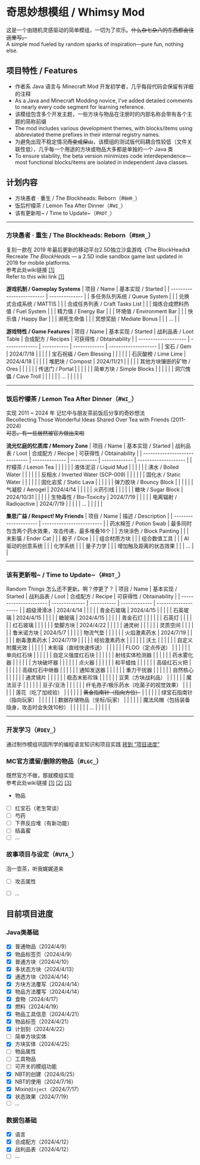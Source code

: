 # 奇思妙想模组 / Whimsy Mod
这是一个由随机灵感驱动的简单模组，一切为了欢乐。~~什么杂七杂八的东西都会往这里写。~~  
A simple mod fueled by random sparks of inspiration—pure fun, nothing else.

## 项目特性 / Features
- 作者系 Java 语言与 Minecraft Mod 开发初学者，几乎每段代码会保留有详细的注释
- As a Java and Minecraft Modding novice, I've added detailed comments to nearly every code segment for learning reference.
- 该模组包含多个开发主题，一些方块与物品在注册时的内部名称会带有各个主题的简称前缀
- The mod includes various development themes, with blocks/items using abbreviated theme prefixes in their internal registry names.
- 为避免出现不稳定情况~~而变成屎山~~，该模组的测试版代码耦合性较低（文件关联性低），几乎每一个用途的方块或物品大多都是单独的一个 Java 类
- To ensure stability, the beta version minimizes code interdependence—most functional blocks/items are isolated in independent Java classes.

## 计划内容
- 方块愚者 · 重生 / The Blockheads: Reborn（#`BHR_`）
- 饭后柠檬茶 / Lemon Tea After Dinner（#`WI_`）
- 该有更新啦~ / Time to Update~（#`RDT_`）

---

### 方块愚者 · 重生 / The Blockheads: Reborn（#`BHR_`）
复刻一款在 2019 年最后更新的移动平台2.5D独立沙盒游戏《The BlockHeads》  
Recreate *The BlockHeads* — a 2.5D indie sandbox game last updated in 2019 for mobile platforms.  
参考此处wiki链接 [[1]](https://wiki.floofyplasma.com/wiki/Main_Page)  
Refer to this wiki link [[1]](https://wiki.floofyplasma.com/wiki/Main_Page)  
  
**游戏机制 / Gameplay Systems**
| 项目 / Name                 | 基本实现 / Started |
| ------------------------- | -------------- |
| 多任务队列系统 / Queue System    |                |
| 兑换式合成系统 / MATTIS          |                |
| 合成任务列表 / Craft Tasks List |                |
| 熔炼合成燃料热值 / Fuel System    |                |
| 精力值 / Energy Bar          |                |
| 环境值 / Environment Bar     |                |
| 快乐值 / Happy Bar           |                |
| 濒死生命值                     |                |
| 冥想奖励 / Mediate Bonus      |                |
| ...                       |                |

**游戏特性 / Game Features**
| 项目 / Name            | 基本实现 / Started | 战利品表 / Loot Table | 合成配方 / Recipes | 可获得性 / Obtainability |
| -------------------- | -------------- | ----------- | ------------- | -------------------- |
| 宝石 / Gem             | 2024/7/18      |             |               |                      |
| 宝石祝福 / Gem Blessing  |                |             |               |                      |
| 石灰酸橙 / Lime Lime     | 2024/4/18      |             |               |                      |
| 堆肥块 / Compost        | 2024/11/21     |             |               |                      |
| 其他方块镶嵌的矿物 / Ores     |                |             |               |                      |
| 传送门 / Portal         |                |             |               |                      |
| 简单方块 / Simple Blocks |                |             |               |                      |
| 洞穴傀儡 / Cave Troll    |                |             |               |                      |
| ...                  |                |             |               |                      |

---

### 饭后柠檬茶 / Lemon Tea After Dinner（#`WI_`）
实现 2011 ~ 2024 年 记忆中与朋友茶前饭后分享的奇妙想法  
Recollecting Those Wonderful Ideas Shared Over Tea with Friends (2011-2024)  
~~可恶，有一些居然被官方做出来啦~~  
  
**流光忆庭的忆质库 / Memory Zone**
| 项目 / Name                      | 基本实现 / Started | 战利品表 / Loot | 合成配方 / Recipe | 可获得性 / Obtainability |
| ------------------------------ | -------------- | ----------- | ------------- | -------------------- |
| 柠檬茶 / Lemon Tea                |                |             |               |                      |
| 液体泥沼 / Liquid Mud              |                |             |               |                      |
| 沸水 / Boiled Water              |                |             |               |                      |
| 反相水 / Inverted Water (SCP-009) |                |             |               |                      |
| 固化水 / Static Water             |                |             |               |                      |
| 固化岩浆 / Static Lava             |                |             |               |                      |
| 弹力胶块 / Bouncy Block            |                |             |               |                      |
| 气凝胶 / Aerogel                  | 2024/4/14      |             |               |                      |
| 火药引线                           |                |             |               |                      |
| 糖块 / Sugar Block               | 2024/10/31     |             |               |                      |
| 生物毒性 / Bio-Toxicity            | 2024/7/19      |             |               |                      |
| 电离辐射 / Radioactive             | 2024/7/19      |             |               |                      |
| ...                            |                |             |               |                      |

**集思广益 / Respect! My Friends**
| 项目 / Name             | 描述 / Description          |
| --------------------- | ------------------------- |
| 药水棉签 / Potion Swab    | 最多同时包含两个药水效果，攻击传递，最多堆叠16个 |
| 方块涂色 / Block Painting |                           |
| 末影猫 / Ender Cat       |                           |
| 骰子 / Dice             |                           |
| 组合材质方块                |                           |
| 组合数值工具                |                           |
| AI驱动的创意系统             |                           |
| 化学系统                  |                           |
| 量子力学                  |                           |
| 增加触及距离的状态效果           |                           |
| ...                   |                           |

---

### 该有更新啦~ / Time to Update~（#`RDT_`）
Random Things 怎么还不更新。啊？停更了？
| 项目 / Name              | 基本实现 / Started | 战利品表 / Loot | 合成配方 / Recipe | 可获得性 / Obtainability |
| ---------------------- | -------------- | ----------- | ------------- | -------------------- |
| 超级滑滑冰                  | 2024/4/14      |             |               |                      |
| 青金石玻璃                  | 2024/4/15      |             |               |                      |
| 石英玻璃                   | 2024/4/15      |             |               |                      |
| 糖玻璃                   | 2024/4/15      |             |               |                      |
| 青金石灯                   |                |             |               |                      |
| 石英灯                    |                |             |               |                      |
| 红石玻璃                   |                |             |               |                      |
| 垫脚方块                   | 2024/4/22      |             |               |                      |
| 通灵树                    |                |             |               |                      |
| 灵质空间                   |                |             |               |                      |
| 鲁米诺方块                  | 2024/5/7       |             |               |                      |
| 物流气垫                   |                |             |               |                      |
| 火焰激素药水                 | 2024/7/19      |             |               |                      |
| 剧毒激素药水                 | 2024/7/19      |             |               |                      |
| 经验激素药水                 |                |             |               |                      |
| 沃土                     |                |             |               |                      |
| 自定义附魔光效                |                |             |               |                      |
| 末影锚（直线快速传送）            |                |             |               |                      |
| FLOO（定点传送）             |                |             |               |                      |
| 单向红石块                  |                |             |               |                      |
| 自定义强度红石块               |                |             |               |                      |
| 射线实体检测器                |                |             |               |                      |
| 药水雾化器                  |                |             |               |                      |
| 方块破坏器                  |                |             |               |                      |
| 点火器                    |                |             |               |                      |
| 和平蜡烛                   |                |             |               |                      |
| 高级红石火把                 |                |             |               |                      |
| 高级红石中继器                |                |             |               |                      |
| 通知发送器                  |                |             |               |                      |
| 重力干扰器                  |                |             |               |                      |
| 自然核心                   |                |             |               |                      |
| 通灵镜片                   |                |             |               |                      |
| 稳态末影珍珠                 |                |             |               |                      |
| 豆荚（方块战利品）              |                |             |               |                      |
| 魔法豆子                   |                |             |               |                      |
| 豆子/豆汤                  |                |             |               |                      |
| 纤毛孢子/极乐药水（吃菌子的视觉效果）    |                |             |               |                      |
| 莲花（吃了加经验）              |                |             |               |                      |
| ~~黄金指南针（指向方位）~~        |                |             |               |                      |
| 绿宝石指南针（指向玩家）           |                |             |               |                      |
| 数据存储物品（坐标/玩家）          |                |             |               |                      |
| 魔法风帽（包括装备隐身，攻击时会失效10秒） |                |             |               |                      |
| ...                    |                |             |               |                      |

---

### 开发学习（#`DEV_`）
通过制作模组巩固所学的编程语言知识和项目实践
[转到 “项目进度”](#java类基础)


### MC官方遗留/删除的物品（#`LGC_`）
既然官方不做，那就模组实现  
参考此处wiki链接 [[1]](https://zh.minecraft.wiki/w/Java%E7%89%88%E5%B7%B2%E7%A7%BB%E9%99%A4%E7%89%B9%E6%80%A7#%E6%9C%AA%E4%BD%BF%E7%94%A8%E7%9A%84%E7%99%BD%E8%89%B2%E7%BA%B9%E7%90%86) [[2]](https://zh.minecraft.wiki/w/Java%E7%89%88%E6%9C%AA%E4%BD%BF%E7%94%A8%E7%89%B9%E6%80%A7) [[3]](https://zh.minecraft.wiki/w/Java%E7%89%88%E6%8F%90%E5%8F%8A%E7%89%B9%E6%80%A7#%E2%80%9C%E8%B6%85%E9%AB%98%E2%80%9D%E5%9B%BE%E5%83%8F%E5%93%81%E8%B4%A8)
- 物品
+ [ ] 红宝石（老生常谈）
+ [ ] 芍药
+ [ ] 下界反应堆（有新功能）
+ [ ] 结晶蜜
+ [ ] ...

### 故事项目与设定（#`UTA_`）
泡一壶茶，听我娓娓道来
+ [ ] 攻击属性
+ [ ] ...



## 目前项目进度

### Java类基础
+ [x] 普通物品（2024/4/9）
+ [x] 物品标签页（2024/4/9）
+ [x] 普通方块（2024/4/10）
+ [x] 多状态方块（2024/4/13）
+ [x] 通透方块（2024/4/14）
+ [x] 方块方法覆写（2024/4/14）
+ [x] 物品方法覆写（2024/4/14）
+ [x] 食物（2024/4/17）
+ [x] 燃料（2024/4/19）
+ [x] 物品工具信息（2024/4/21）
+ [x] 物品标签（2024/4/21）
+ [x] 计划刻（2024/4/22）
+ [ ] 简单方块实体
+ [x] 方块实体（2024/4/25）
+ [ ] 物品属性
+ [ ] 工具物品
+ [ ] 可开关的模组功能
+ [x] NBT的创建（2024/6/25）
+ [x] NBT的使用（2024/7/16）
+ [x] Mixin`@Inject`（2024/7/17）
+ [x] 状态效果（2024/7/19）
+ [ ] ...

### 数据包基础
+ [x] 语言
+ [x] 合成配方（2024/4/12）
+ [x] 战利品表（2024/4/12）
+ [ ] ...
